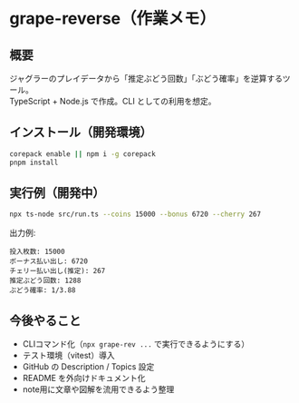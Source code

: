 # grape-reverse（作業メモ）

## 概要
ジャグラーのプレイデータから「推定ぶどう回数」「ぶどう確率」を逆算するツール。  
TypeScript + Node.js で作成。CLI としての利用を想定。

## インストール（開発環境）
```bash
corepack enable || npm i -g corepack
pnpm install
```

## 実行例（開発中）
```bash
npx ts-node src/run.ts --coins 15000 --bonus 6720 --cherry 267
```

出力例:
```
投入枚数: 15000
ボーナス払い出し: 6720
チェリー払い出し(推定): 267
推定ぶどう回数: 1288
ぶどう確率: 1/3.88
```

## 今後やること
- CLIコマンド化（`npx grape-rev ...` で実行できるようにする）
- テスト環境（vitest）導入
- GitHub の Description / Topics 設定
- README を外向けドキュメント化
- note用に文章や図解を流用できるよう整理
